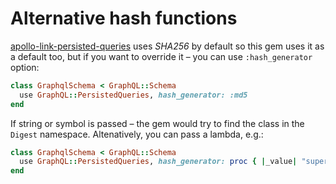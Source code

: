 # Alternative hash functions

[apollo-link-persisted-queries](https://github.com/apollographql/apollo-link-persisted-queries) uses _SHA256_ by default so this gem uses it as a default too, but if you want to override it – you can use `:hash_generator` option:

```ruby
class GraphqlSchema < GraphQL::Schema
  use GraphQL::PersistedQueries, hash_generator: :md5
end
```

If string or symbol is passed – the gem would try to find the class in the `Digest` namespace. Altenatively, you  can pass a lambda, e.g.:

```ruby
class GraphqlSchema < GraphQL::Schema
  use GraphQL::PersistedQueries, hash_generator: proc { |_value| "super_safe_hash!!!" }
end
```
